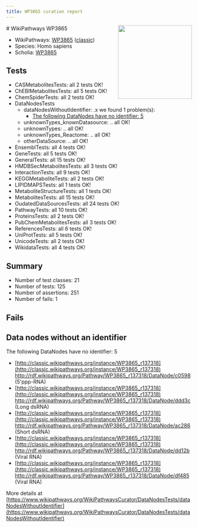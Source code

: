 ```yaml
---
title: WP3865 curation report
---
```


<img style="float: right; width: 200px" src="https://upload.wikimedia.org/wikipedia/commons/thumb/8/83/Wplogo_with_text_500.png/640px-Wplogo_with_text_500.png" />
# WikiPathways WP3865

* WikiPathways: [WP3865](https://wikipathways.org/pathways/WP3865) ([classic](https://classic.wikipathways.org/instance/WP3865))
* Species: Homo sapiens
* Scholia: [WP3865](https://scholia.toolforge.org/wikipathways/WP3865)
## Tests
* CASMetabolitesTests: all 2 tests OK!
* ChEBIMetabolitesTests: all 5 tests OK!
* ChemSpiderTests: all 2 tests OK!
* DataNodesTests
    * dataNodesWithoutIdentifier: .x we found 1 problem(s):
        * [The following DataNodes have no identifier: 5](#d2d32fa4)
    * unknownTypes_knownDatasource: .. all OK!
    * unknownTypes: .. all OK!
    * unknownTypes_Reactome: .. all OK!
    * otherDataSource: .. all OK!
* EnsemblTests: all 4 tests OK!
* GeneTests: all 5 tests OK!
* GeneralTests: all 15 tests OK!
* HMDBSecMetabolitesTests: all 3 tests OK!
* InteractionTests: all 9 tests OK!
* KEGGMetaboliteTests: all 2 tests OK!
* LIPIDMAPSTests: all 1 tests OK!
* MetaboliteStructureTests: all 1 tests OK!
* MetabolitesTests: all 15 tests OK!
* OudatedDataSourcesTests: all 24 tests OK!
* PathwayTests: all 10 tests OK!
* ProteinsTests: all 2 tests OK!
* PubChemMetabolitesTests: all 3 tests OK!
* ReferencesTests: all 6 tests OK!
* UniProtTests: all 5 tests OK!
* UnicodeTests: all 2 tests OK!
* WikidataTests: all 4 tests OK!


## Summary

* Number of test classes: 21
* Number of tests: 125
* Number of assertions: 251
* Number of fails: 1

## Fails

<a name="d2d32fa4" />

## Data nodes without an identifier

The following DataNodes have no identifier: 5

* [http://classic.wikipathways.org/instance/WP3865_r137318](http://classic.wikipathways.org/instance/WP3865_r137318) http://rdf.wikipathways.org/Pathway/WP3865_r137318/DataNode/c0598 (5'ppp-RNA)
* [http://classic.wikipathways.org/instance/WP3865_r137318](http://classic.wikipathways.org/instance/WP3865_r137318) http://rdf.wikipathways.org/Pathway/WP3865_r137318/DataNode/ddd3c (Long dsRNA)
* [http://classic.wikipathways.org/instance/WP3865_r137318](http://classic.wikipathways.org/instance/WP3865_r137318) http://rdf.wikipathways.org/Pathway/WP3865_r137318/DataNode/ac286 (Short dsRNA)
* [http://classic.wikipathways.org/instance/WP3865_r137318](http://classic.wikipathways.org/instance/WP3865_r137318) http://rdf.wikipathways.org/Pathway/WP3865_r137318/DataNode/dd12b (Viral RNA)
* [http://classic.wikipathways.org/instance/WP3865_r137318](http://classic.wikipathways.org/instance/WP3865_r137318) http://rdf.wikipathways.org/Pathway/WP3865_r137318/DataNode/df485 (Viral RNA)


More details at [https://www.wikipathways.org/WikiPathwaysCurator/DataNodesTests/dataNodesWithoutIdentifier](https://www.wikipathways.org/WikiPathwaysCurator/DataNodesTests/dataNodesWithoutIdentifier)

